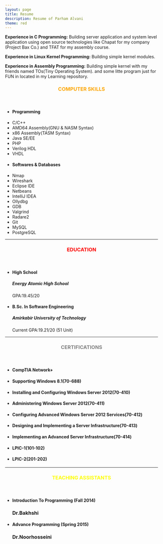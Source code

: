 ```yaml
---
layout: page
title: Resume
description: Resume of Parham Alvani
theme: red
---
```

**Experience in C Programming:**
Building server application and system level application using open source technologies like
Chapat for my company (Project Bax Co.) and TFAT for my assembly course.

**Experience in Linux Kernel Programming:**
Building simple kernel modules.

**Experience in Assembly Programming:**
Building simple kernel with my friends named TOs(Tiny Operating System).
and some litte program just for FUN in located in my Learning repository.

<!-- Skills -->
<section class="row">
	<header class="col-md-3">
		<h3 style="text-transform:uppercase;color:orange">Computer Skills</h3>
	</header>
	<div class="col-md-9">
		<div class="row">
			<div class="col-md-6">
				<ul class="list-group">
					<li class="list-group-item active"><h4><strong>Programming</strong></h4></li>
					<li class="list-group-item">C/C++</li>
					<li class="list-group-item">AMD64 Assembly(GNU & NASM Syntax)</li>
					<li class="list-group-item">x86 Assembly(TASM Syntax)</li>
					<li class="list-group-item">Java SE/EE</li>
					<li class="list-group-item">PHP</li>
					<li class="list-group-item">Verilog HDL</li>
					<li class="list-group-item">VHDL</li>
				</ul>
			</div>
			<div class="col-md-6">
				<ul class="list-group">
					<li class="list-group-item active"><h4><strong>Softwares & Databases</strong></h4></li>
					<li class="list-group-item">Nmap</li>
					<li class="list-group-item">Wireshark</li>
					<li class="list-group-item">Eclipse IDE</li>
					<li class="list-group-item">Netbeans</li>
					<li class="list-group-item">IntelliJ IDEA</li>
					<li class="list-group-item">Ollydbg</li>
					<li class="list-group-item">GDB</li>
					<li class="list-group-item">Valgrind</li>
					<li class="list-group-item">Radare2</li>
					<li class="list-group-item">Git</li>
					<li class="list-group-item">MySQL</li>
					<li class="list-group-item">PostgreSQL</li>
				</ul>
			</div>
		</div>
	</div>
</section>
<hr/>
<!-- Education -->
<section class="row">
	<header class="col-md-3">
		<h3 style="text-transform:uppercase;color:red">Education</h3>
	</header>
	<div class="col-md-9">
		<ul>
			<li>
				<h4>High School</h4>
				<h5>Energy Atomic High School</h5>
				<p>GPA:19.45/20</p>
			</li>
			<li>
				<h4>B.Sc. In Software Engineering</h4>
				<h5>Amirkabir University of Technology</h5>
				<p>Current GPA:19.21/20 (51 Unit)</p>
			</li>
		</ul>
	</div>
</section>
<hr/>
<!-- Certifications -->
<section class="row">
	<header class="col-md-3">
		<h3 style="text-transform:uppercase;color:gray">Certifications</h3>
	</header>
	<div class="col-md-9">
		<ul>
			<li>
				<h4>CompTIA Network+</h4>
			</li>
			<li>
				<h4>Supporting Windows 8.1(70-688)</h4>
			</li>
			<li>
				<h4>Installing and Configuring Windows Server 2012(70-410)</h4>
			</li>
			<li>
				<h4>Administering Windows Server 2012(70-411)</h4>
			</li>
			<li>
				<h4>Configuring Advanced Windows Server 2012 Services(70-412)</h4>
			</li>
			<li>
				<h4>Designing and Implementing a Server Infrastructure(70-413)</h4>
			</li>
			<li>
				<h4>Implementing an Advanced Server Infrastructure(70-414)</h4>
			</li>
			<li>
				<h4>LPIC-1(101-102)</h4>
			</li>
			<li>
				<h4>LPIC-2(201-202)</h4>
			</li>
		</ul>
	</div>
</section>
<hr/>
<!-- Teaching Assistants -->
<section class="row">
	<header class="col-md-3">
		<h3 style="text-transform:uppercase;color:yellow">Teaching Assistants</h3>
	</header>
	<div class="col-md-9">
		<ul>
			<li>
				<h4>Introduction To Programming (Fall 2014)</h4>
				<h3>Dr.Bakhshi</h3>
			</li>
			<li>
				<h4>Advance Programming (Spring 2015)</h4>
				<h3>Dr.Noorhosseini</h3>
			</li>
		</ul>
	</div>
</section>
